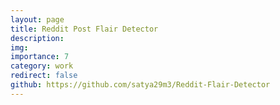 ```yaml
---
layout: page
title: Reddit Post Flair Detector
description: 
img: 
importance: 7
category: work
redirect: false
github: https://github.com/satya29m3/Reddit-Flair-Detector
---
```


